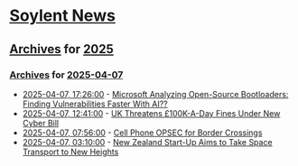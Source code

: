 # [Soylent News](../../../README.md)

## [Archives](../../index.md) for [2025](../index.md)

### [Archives](../../index.md) for [2025-04-07](index.md)

* [2025-04-07, 17:26:00](https://soylentnews.org/article.pl?sid=25/04/06/193210&from=rss) - [Microsoft Analyzing Open-Source Bootloaders: Finding Vulnerabilities Faster With AI??](https://soylentnews.org/article.pl?sid=25/04/06/193210&from=rss)
* [2025-04-07, 12:41:00](https://soylentnews.org/article.pl?sid=25/04/06/136221&from=rss) - [UK Threatens £100K-A-Day Fines Under New Cyber Bill](https://soylentnews.org/article.pl?sid=25/04/06/136221&from=rss)
* [2025-04-07, 07:56:00](https://soylentnews.org/article.pl?sid=25/04/06/130257&from=rss) - [Cell Phone OPSEC for Border Crossings](https://soylentnews.org/article.pl?sid=25/04/06/130257&from=rss)
* [2025-04-07, 03:10:00](https://soylentnews.org/article.pl?sid=25/04/06/1238211&from=rss) - [New Zealand Start-Up Aims to Take Space Transport to New Heights](https://soylentnews.org/article.pl?sid=25/04/06/1238211&from=rss)
